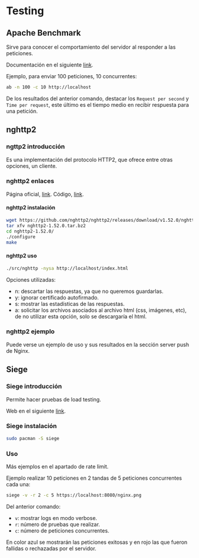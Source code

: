 # Testing

## Apache Benchmark

Sirve para conocer el comportamiento del servidor al responder a las peticiones.

Documentación en el siguiente [link](https://httpd.apache.org/docs/2.4/programs/ab.html).

Ejemplo, para enviar 100 peticiones, 10 concurrentes:

```bash
ab -n 100 -c 10 http://localhost
```

De los resultados del anterior comando, destacar los `Request per second` y `Time per request`, este último es el tiempo medio en recibir respuesta para una petición.

## nghttp2

### ngttp2 introducción

Es una implementación del protocolo HTTP2, que ofrece entre otras opciones, un cliente.

### nghttp2 enlaces

Página oficial, [link](https://nghttp2.org/).
Código, [link](https://nghttp2.org/).

#### nghttp2 instalación

```bash
wget https://github.com/nghttp2/nghttp2/releases/download/v1.52.0/nghttp2-1.52.0.tar.bz2
tar xfv nghttp2-1.52.0.tar.bz2
cd nghttp2-1.52.0/
./configure
make
```

#### nghttp2 uso

```bash
./src/nghttp -nysa http://localhost/index.html
```

Opciones utilizadas:

- n: descartar las respuestas, ya que no queremos guardarlas.
- y: ignorar certificado autofirmado.
- s: mostrar las estadísticas de las respuestas.
- a: solicitar los archivos asociados al archivo html (css, imágenes, etc), de no utilizar esta opción, solo se descargaría el html.

### nghttp2 ejemplo

Puede verse un ejemplo de uso y sus resultados en la sección server push de Nginx.

## Siege

### Siege introducción

Permite hacer pruebas de load testing.

Web en el siguiente [link](https://www.joedog.org/siege-home/).

### Siege instalación

```bash
sudo pacman -S siege
```

### Uso

Más ejemplos en el apartado de rate limit.

Ejemplo realizar 10 peticiones en 2 tandas de 5 peticiones concurrentes cada una:

```bash
siege -v -r 2 -c 5 https://localhost:8080/nginx.png
```

Del anterior comando:

- `v`: mostrar logs en modo verbose.
- `r`: número de pruebas que realizar.
- `c`: número de peticiones concurrentes.

En color azul se mostrarán las peticiones exitosas y en rojo las que fueron fallidas o rechazadas por el servidor.

